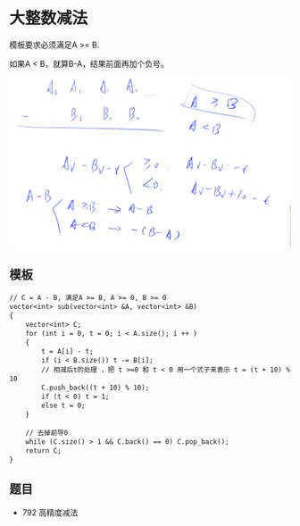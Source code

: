 # 大整数减法

模板要求必须满足A >= B.

如果A < B，就算B-A，结果前面再加个负号。

![](imgs/sub.png)

## 模板

```
// C = A - B, 满足A >= B, A >= 0, B >= 0
vector<int> sub(vector<int> &A, vector<int> &B)
{
    vector<int> C;
    for (int i = 0, t = 0; i < A.size(); i ++ )
    {
        t = A[i] - t;
        if (i < B.size()) t -= B[i];
        // 相减后t的处理 ，把 t >=0 和 t < 0 用一个式子来表示 t = (t + 10) % 10
        C.push_back((t + 10) % 10);
        if (t < 0) t = 1;
        else t = 0;
    }
  
    // 去掉前导0
    while (C.size() > 1 && C.back() == 0) C.pop_back();
    return C;
}
```

## 题目

- 792 高精度减法